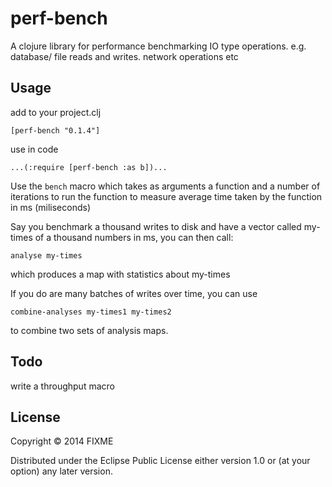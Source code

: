 # perf-bench

A clojure library for performance benchmarking IO type operations. e.g. database/ file reads and writes. network operations etc

## Usage

add to your project.clj

    [perf-bench "0.1.4"]

use in code

    ...(:require [perf-bench :as b])...

Use the `bench` macro which takes as arguments a function and a number of iterations to run the function to measure average time taken by the function in ms (miliseconds)

Say you benchmark a thousand writes to disk and have a vector called my-times of a thousand numbers in ms, you can then call:

    analyse my-times

which produces a map with statistics about my-times

If you do are many batches of writes over time, you can use

    combine-analyses my-times1 my-times2

to combine two sets of analysis maps.

## Todo

write a throughput macro

## License

Copyright © 2014 FIXME

Distributed under the Eclipse Public License either version 1.0 or (at
your option) any later version.

